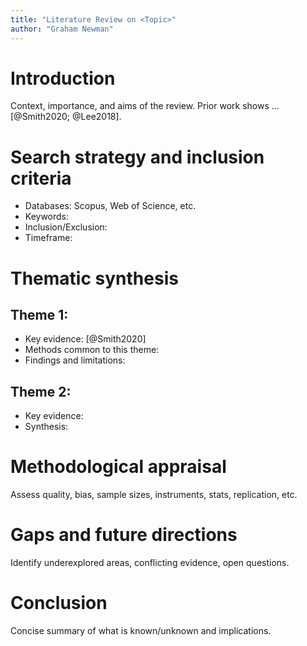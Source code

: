 ```yaml
---
title: "Literature Review on <Topic>"
author: "Graham Newman"
---
```


# Introduction

Context, importance, and aims of the review. Prior work shows … [@Smith2020; @Lee2018].

# Search strategy and inclusion criteria

- Databases: Scopus, Web of Science, etc.
- Keywords:
- Inclusion/Exclusion:
- Timeframe:

# Thematic synthesis

## Theme 1: <Name>
- Key evidence: [@Smith2020]
- Methods common to this theme:
- Findings and limitations:

## Theme 2: <Name>
- Key evidence:
- Synthesis:

# Methodological appraisal

Assess quality, bias, sample sizes, instruments, stats, replication, etc.

# Gaps and future directions

Identify underexplored areas, conflicting evidence, open questions.

# Conclusion

Concise summary of what is known/unknown and implications.

